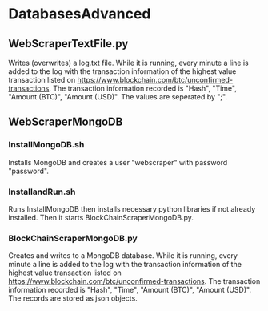 # DatabasesAdvanced

## WebScraperTextFile.py

Writes (overwrites) a log.txt file. While it is running, every minute a line is added to the log with the transaction information of the highest value transaction listed on https://www.blockchain.com/btc/unconfirmed-transactions. The transaction information recorded is "Hash", "Time", "Amount (BTC)", "Amount (USD)". The values are seperated by ";".

## WebScraperMongoDB

### InstallMongoDB.sh

Installs MongoDB and creates a user "webscraper" with password "password".

### InstallandRun.sh

Runs InstallMongoDB then installs necessary python libraries if not already installed. Then it starts BlockChainScraperMongoDB.py.

### BlockChainScraperMongoDB.py

Creates and writes to a MongoDB database. While it is running, every minute a line is added to the log with the transaction information of the highest value transaction listed on https://www.blockchain.com/btc/unconfirmed-transactions. The transaction information recorded is "Hash", "Time", "Amount (BTC)", "Amount (USD)". The records are stored as json objects.
